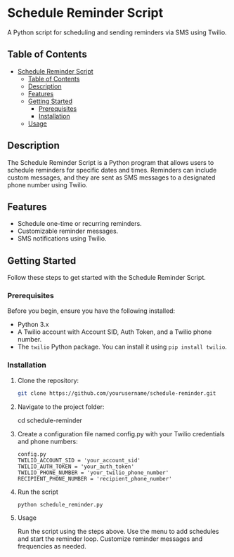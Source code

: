 # Schedule Reminder Script

A Python script for scheduling and sending reminders via SMS using Twilio.

## Table of Contents

- [Schedule Reminder Script](#schedule-reminder-script)
  - [Table of Contents](#table-of-contents)
  - [Description](#description)
  - [Features](#features)
  - [Getting Started](#getting-started)
    - [Prerequisites](#prerequisites)
    - [Installation](#installation)
  - [Usage](#usage)

## Description

The Schedule Reminder Script is a Python program that allows users to schedule reminders for specific dates and times. Reminders can include custom messages, and they are sent as SMS messages to a designated phone number using Twilio.

## Features

- Schedule one-time or recurring reminders.
- Customizable reminder messages.
- SMS notifications using Twilio.

## Getting Started

Follow these steps to get started with the Schedule Reminder Script.

### Prerequisites

Before you begin, ensure you have the following installed:

- Python 3.x
- A Twilio account with Account SID, Auth Token, and a Twilio phone number.
- The `twilio` Python package. You can install it using `pip install twilio`.

### Installation

1. Clone the repository:

   ```bash
   git clone https://github.com/yourusername/schedule-reminder.git
    ```

2. Navigate to the project folder:

    cd schedule-reminder

3. Create a configuration file named config.py with your Twilio credentials and phone numbers:
    
    ```
    config.py
    TWILIO_ACCOUNT_SID = 'your_account_sid'
    TWILIO_AUTH_TOKEN = 'your_auth_token'
    TWILIO_PHONE_NUMBER = 'your_twilio_phone_number'
    RECIPIENT_PHONE_NUMBER = 'recipient_phone_number'
    ```

4. Run the script

    ```
    python schedule_reminder.py
    ```

5. Usage

    Run the script using the steps above.
    Use the menu to add schedules and start the reminder loop.
    Customize reminder messages and frequencies as needed.